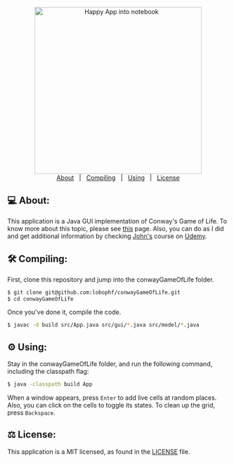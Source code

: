 <p align="center">
    <img alt="Happy App into notebook" src="https://dl.dropboxusercontent.com/s/oxe1wjsjb2zloh5/gameOfLife.png?dl=0" height="380px" />
    <br>
    <a href="#computer-about">About</a>&nbsp;&nbsp;&nbsp;|&nbsp;&nbsp;
    <a href="#hammer_and_wrench-compiling">Compiling</a>&nbsp;&nbsp;&nbsp;|&nbsp;&nbsp;
    <a href="#gear-using">Using</a>&nbsp;&nbsp;&nbsp;|&nbsp;&nbsp;
    <a href="#balance_scale-license">License</a>	
</p>

## :computer: About:
This application is a Java GUI implementation of Conway's Game of Life. To know more about this topic, please see [this](https://en.wikipedia.org/wiki/Conway%27s_Game_of_Life) page. Also, you can do as I did and get additional information by checking [John's](https://twitter.com/caveofjohn?lang=en) course on [Udemy](https://www.udemy.com/course/java-11-complete-beginners/).

## :hammer_and_wrench: Compiling:
First, clone this repository and jump into the conwayGameOfLife folder.

```sh
$ git clone git@github.com:lobophf/conwayGameOfLife.git 
$ cd conwayGameOfLife
```
Once you've done it, compile the code.
```sh
$ javac -d build src/App.java src/gui/*.java src/model/*.java 
```
## :gear: Using:
Stay in the conwayGameOfLife folder, and run the following command, including the classpath flag:

```sh
$ java -classpath build App
```
When a window appears, press `Enter` to add live cells at random places. Also, you can click on the cells to toggle its states. To clean up the grid, press `Backspace`.

## :balance_scale: License:
This application is a MIT licensed, as found in the [LICENSE](./LICENSE) file.
